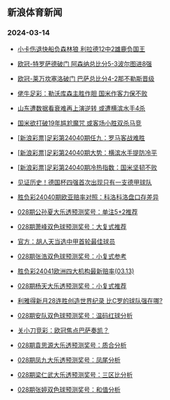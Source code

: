 ## 新浪体育新闻 
### 2024-03-14

+ [小卡伤退快船负森林狼 利拉德12中2雄鹿负国王](https://sports.sina.com.cn/basketball/nba/2024-03-13/doc-inanczhq9640946.shtml)

+ [欧冠-特罗萨德破门 阿森纳总比分5-3波尔图进8强](https://sports.sina.com.cn/global/championsleague/2024-03-13/doc-inancqsu9815524.shtml)

+ [欧冠-莱万坎塞洛破门 巴萨总比分4-2那不勒斯晋级](https://sports.sina.com.cn/g/laliga/2024-03-13/doc-inancqsw4148385.shtml)

+ [佬牛足彩：勒沃库森主胜作胆 国米作客力保不败](https://sports.sina.com.cn/l/2024-03-13/doc-inancuys9705593.shtml)

+ [山东遭数据看衰难再上演逆转 或遭横滨水手4杀](https://sports.sina.com.cn/l/2024-03-13/doc-inamzrzs2948077.shtml)

+ [国米欲打破19年尴尬魔咒 或客场小胜双杀马竞](https://sports.sina.com.cn/l/2024-03-13/doc-inamzwiq2858874.shtml)

+ [[新浪彩票]足彩第24040期任九：罗马客战难胜](https://sports.sina.com.cn/l/2024-03-13/doc-inancqsw4136679.shtml)

+ [[新浪彩票]足彩第24040期大势：横滨水手提防冷平](https://sports.sina.com.cn/l/2024-03-13/doc-inancqsu9805621.shtml)

+ [[新浪彩票]足彩第24040期冷热指数：国米坚韧不败](https://sports.sina.com.cn/l/2024-03-13/doc-inancqsu9809679.shtml)

+ [见证历史！德国杯四强首次出现只有一支德甲球队](https://sports.sina.com.cn/global/germany/2024-03-13/doc-inanefqq3852198.shtml)

+ [胜负彩24040期欧亚赔率对照：科洛科洛盘口存差异](https://sports.sina.com.cn/l/2024-03-13/doc-inancuyw0829959.shtml)

+ [028期公孙夏大乐透预测奖号：单注5+2推荐](https://sports.sina.com.cn/l/2024-03-13/doc-inanefqq3875551.shtml)

+ [028期萧峰双色球预测奖号：大复式推荐](https://sports.sina.com.cn/l/2024-03-13/doc-inanefqu8895175.shtml)

+ [官方：胡人天当选中甲首轮最佳球员](https://sports.sina.com.cn/china/b/2024-03-13/doc-inanemwq0565103.shtml)

+ [028期张浩双色球预测奖号：小复式参考](https://sports.sina.com.cn/l/2024-03-13/doc-inanefqq3886162.shtml)

+ [胜负彩24041欧洲四大机构最新赔率(03.13)](https://sports.sina.com.cn/l/2024-03-13/doc-inanemwq0552281.shtml)

+ [028期杨天大乐透预测奖号：小复式推荐](https://sports.sina.com.cn/l/2024-03-13/doc-inanefqs0650028.shtml)

+ [利雅得新月28连胜创造世界纪录 比C罗的球队强在哪?](https://sports.sina.com.cn/china/2024-03-13/doc-inanefqq3857158.shtml)

+ [028期安队双色球预测奖号：温码红球分析](https://sports.sina.com.cn/l/2024-03-13/doc-inanemwn3755707.shtml)

+ [关小刀竞彩：欧冠焦点巴萨奏凯？](https://sports.sina.com.cn/l/2024-03-13/doc-inancuyu4036177.shtml)

+ [028期袁思源大乐透预测奖号：质合分析](https://sports.sina.com.cn/l/2024-03-13/doc-inanefqn9557351.shtml)

+ [028期凤九大乐透预测奖号：凤尾分析](https://sports.sina.com.cn/l/2024-03-13/doc-inanefqn9553024.shtml)

+ [028期梁仁武大乐透预测奖号：三区比分析](https://sports.sina.com.cn/l/2024-03-13/doc-inanefqs0653426.shtml)

+ [028期张婷双色球预测奖号：和值分析](https://sports.sina.com.cn/l/2024-03-13/doc-inanemwk9436567.shtml)

